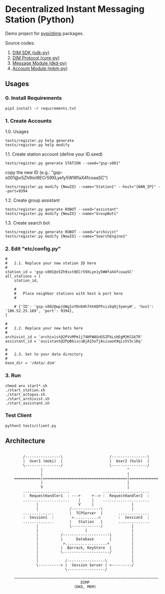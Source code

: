 # Decentralized Instant Messaging Station (Python)

Demo project for [pypi/dimp](https://pypi.org/project/dimp/) packages.

Source codes:

1. [DIM SDK (sdk-py)](https://github.com/dimchat/sdk-py)
2. [DIM Protocol (core-py)](https://github.com/dimchat/core-py)
3. [Message Module (dkd-py)](https://github.com/dimchat/dkd-py)
4. [Account Module (mkm-py)](https://github.com/dimchat/mkm-py)

## Usages

### 0. Install Requirements

```
pip3 install -r requirements.txt
```

### 1. Create Accounts

1.0. Usages

```
tests/register.py help generate
tests/register.py help modify
```

1.1. Create station account (define your ID.seed)

```
tests/register.py generate STATION --seed="gsp-s001"
```

copy the new ID (e.g.: "gsp-s001@x5Zh9ixt8ECr59XLye1y5WWfaX4fcoaaSC")

```
tests/register.py modify {NewID} --name="Station1" --host="{WAN_IP}" --port=9394
```

1.2. Create group assistant

```
tests/register.py generate ROBOT --seed="assistant"
tests/register.py modify {NewID} --name="GroupBot1"
```

1.3. Create search bot

```
tests/register.py generate ROBOT --seed="archivist"
tests/register.py modify {NewID} --name="SearchEngine1"
```

### 2. Edit "etc/config.py"

```
#
#   2.1. Replace your new station ID here
#
station_id = 'gsp-s001@x5Zh9ixt8ECr59XLye1y5WWfaX4fcoaaSC'
all_stations = [
    station_id,
    
    #
    #   Place neighbor stations with host & port here
    #
    
    # {'ID': 'gsp-s002@wpjUWg1oYDnkHh74tHQFPxii6q9j3ymnyW', 'host': '106.52.25.169', 'port': 9394},
]

#
#   2.2. Replace your new bots here
#
archivist_id = 'archivist@2PVvMPm1j74HFWAGnDSZFkLsbEgM3KCGkTR'
assistant_id = 'assistant@2PpB6iscuBjA15oTjAsiswoX9qis5V3c1Dq'

#
#   2.3. Set to your data directory
#
base_dir = '/data/.dim'
```

### 3. Run

```
chmod a+x start*.sh
./start_station.sh
./start_octopus.sh
./start_archivist.sh
./start_assistant.sh
```

### Test Client

```
python3 tests/client.py
```

## Architecture

```

        /----------------\                     /----------------\
        |  User1 (moki)  |                     |  User2 (hulk)  |
        \----------------/                     \----------------/
                |                                      ^
                |                                      |
    ============|======================================|=============
                |                                      |
                V                                      |
        .....................               .....................
        :  RequestHandler1  : ---+     +--> :  RequestHandler2  :
        .....................    |     |    .....................
              |                  V     |                 |
              |              /-------------\             |
        ..............       |  TCPServer  |       ..............
        :  Session1  :        >...........<        :  Session2  :
        ..............       |   Station   |       ..............
              |              \-------------/             |
              |                     |                    |
              |          /---------------------\         |
              |          |      Database       |         |
              |           >...................<          |
              |          |  Barrack, KeyStore  |         |
              |          \---------------------/         |
              |                                          |
              |            /-----------------\           |
              \----------> |  Session Server | <---------/
                           \-----------------/
    
    ~~~~~~~~~~~~~~~~~~~~~~~~~~~~~~~~~~~~~~~~~~~~~~~~~~~~~~~~~~~~~~~~~
                                  DIMP
                               (DKD, MKM)
    
```
